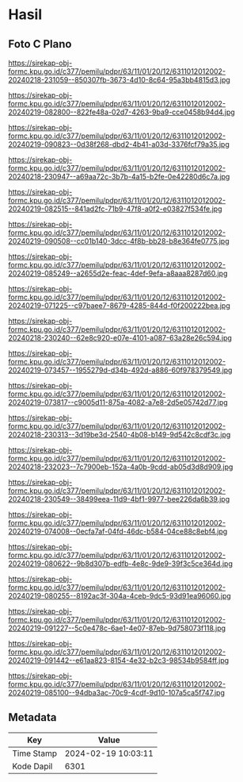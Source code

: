 # Hasil

## Foto C Plano

https://sirekap-obj-formc.kpu.go.id/c377/pemilu/pdpr/63/11/01/20/12/6311012012002-20240218-231059--850307fb-3673-4d10-8c64-95a3bb4815d3.jpg

https://sirekap-obj-formc.kpu.go.id/c377/pemilu/pdpr/63/11/01/20/12/6311012012002-20240219-082800--822fe48a-02d7-4263-9ba9-cce0458b94d4.jpg

https://sirekap-obj-formc.kpu.go.id/c377/pemilu/pdpr/63/11/01/20/12/6311012012002-20240219-090823--0d38f268-dbd2-4b41-a03d-3376fcf79a35.jpg

https://sirekap-obj-formc.kpu.go.id/c377/pemilu/pdpr/63/11/01/20/12/6311012012002-20240218-230947--a69aa72c-3b7b-4a15-b2fe-0e42280d6c7a.jpg

https://sirekap-obj-formc.kpu.go.id/c377/pemilu/pdpr/63/11/01/20/12/6311012012002-20240219-082515--841ad2fc-71b9-47f8-a0f2-e03827f534fe.jpg

https://sirekap-obj-formc.kpu.go.id/c377/pemilu/pdpr/63/11/01/20/12/6311012012002-20240219-090508--cc01b140-3dcc-4f8b-bb28-b8e364fe0775.jpg

https://sirekap-obj-formc.kpu.go.id/c377/pemilu/pdpr/63/11/01/20/12/6311012012002-20240219-085249--a2655d2e-feac-4def-9efa-a8aaa8287d60.jpg

https://sirekap-obj-formc.kpu.go.id/c377/pemilu/pdpr/63/11/01/20/12/6311012012002-20240219-071225--c97baee7-8679-4285-844d-f0f200222bea.jpg

https://sirekap-obj-formc.kpu.go.id/c377/pemilu/pdpr/63/11/01/20/12/6311012012002-20240218-230240--62e8c920-e07e-4101-a087-63a28e26c594.jpg

https://sirekap-obj-formc.kpu.go.id/c377/pemilu/pdpr/63/11/01/20/12/6311012012002-20240219-073457--1955279d-d34b-492d-a886-60f978379549.jpg

https://sirekap-obj-formc.kpu.go.id/c377/pemilu/pdpr/63/11/01/20/12/6311012012002-20240219-073817--c9005d11-875a-4082-a7e8-2d5e05742d77.jpg

https://sirekap-obj-formc.kpu.go.id/c377/pemilu/pdpr/63/11/01/20/12/6311012012002-20240218-230313--3d19be3d-2540-4b08-b149-9d542c8cdf3c.jpg

https://sirekap-obj-formc.kpu.go.id/c377/pemilu/pdpr/63/11/01/20/12/6311012012002-20240218-232023--7c7900eb-152a-4a0b-9cdd-ab05d3d8d909.jpg

https://sirekap-obj-formc.kpu.go.id/c377/pemilu/pdpr/63/11/01/20/12/6311012012002-20240218-230549--38499eea-11d9-4bf1-9977-bee226da6b39.jpg

https://sirekap-obj-formc.kpu.go.id/c377/pemilu/pdpr/63/11/01/20/12/6311012012002-20240219-074008--0ecfa7af-04fd-46dc-b584-04ce88c8ebf4.jpg

https://sirekap-obj-formc.kpu.go.id/c377/pemilu/pdpr/63/11/01/20/12/6311012012002-20240219-080622--9b8d307b-edfb-4e8c-9de9-39f3c5ce364d.jpg

https://sirekap-obj-formc.kpu.go.id/c377/pemilu/pdpr/63/11/01/20/12/6311012012002-20240219-080255--8192ac3f-304a-4ceb-9dc5-93d91ea96060.jpg

https://sirekap-obj-formc.kpu.go.id/c377/pemilu/pdpr/63/11/01/20/12/6311012012002-20240219-091227--5c0e478c-6ae1-4e07-87eb-9d758073f118.jpg

https://sirekap-obj-formc.kpu.go.id/c377/pemilu/pdpr/63/11/01/20/12/6311012012002-20240219-091442--e61aa823-8154-4e32-b2c3-98534b9584ff.jpg

https://sirekap-obj-formc.kpu.go.id/c377/pemilu/pdpr/63/11/01/20/12/6311012012002-20240219-085100--94dba3ac-70c9-4cdf-9d10-107a5ca5f747.jpg


## Metadata

| Key        | Value               |
| ---------- | ------------------- |
| Time Stamp | 2024-02-19 10:03:11 |
| Kode Dapil | 6301                |



